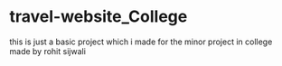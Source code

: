 # travel-website_College
this is just a basic project which i made for the minor project in college
made by rohit sijwali
